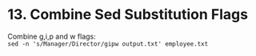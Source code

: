 # 13. Combine Sed Substitution Flags

Combine g,i,p and w flags:  
`sed -n 's/Manager/Director/gipw output.txt' employee.txt`
